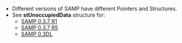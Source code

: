 * Different versions of SAMP have different Pointers and Structures.
* See **stUnoccupiedData** structure for:
    * [SAMP 0.3.7 R1](https://github.com/BlastHackNet/mod_sa/blob/master/src/samp.h#L501)
    * [SAMP 0.3.7 R5](https://github.com/BlastHackNet/mod_sa/blob/samp-037r5/src/samp.h#L508)
    * [SAMP 0.3DL](https://github.com/BlastHackNet/mod_sa/blob/samp-03dl/src/samp.h#L507)